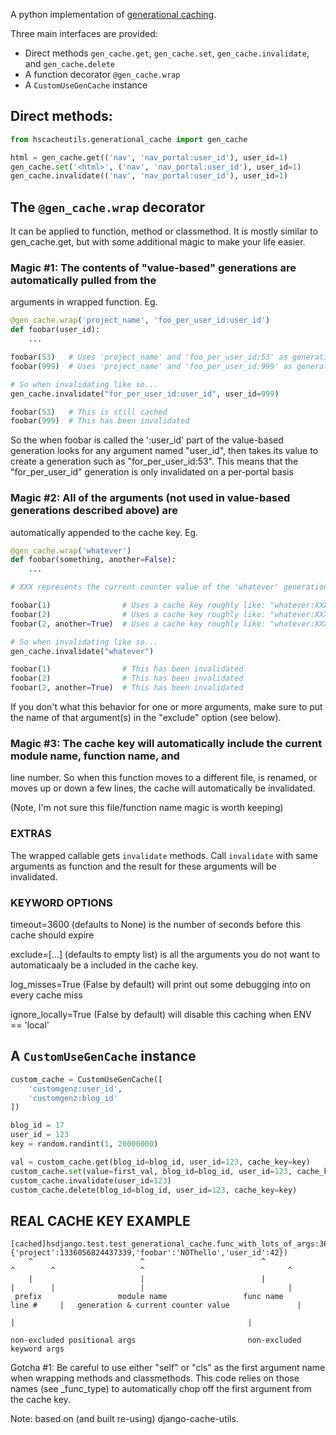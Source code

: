A python implementation of [generational caching](http://www.regexprn.com/2011/06/web-application-caching-strategies_05.html).

Three main interfaces are provided:

 - Direct methods `gen_cache.get`, `gen_cache.set`, `gen_cache.invalidate`, and `gen_cache.delete`
 - A function decorator `@gen_cache.wrap`
 - A `CustomUseGenCache` instance


## Direct methods:

```python
from hscacheutils.generational_cache import gen_cache

html = gen_cache.get(('nav', 'nav_portal:user_id'), user_id=1)
gen_cache.set('<html>', ('nav', 'nav_portal:user_id'), user_id=1)
gen_cache.invalidate(('nav', 'nav_portal:user_id'), user_id=1)
```

## The `@gen_cache.wrap` decorator

It can be applied to function, method or classmethod. It is mostly similar to gen_cache.get, but with some additional magic to make your life easier.


### Magic #1: The contents of "value-based" generations are automatically pulled from the
arguments in wrapped function. Eg.

```python
@gen_cache.wrap('project_name', 'foo_per_user_id:user_id')
def foobar(user_id):
    ...

foobar(53)   # Uses 'project_name' and 'foo_per_user_id:53' as generations
foobar(999)  # Uses 'project_name' and 'foo_per_user_id:999' as generations

# So when invalidating like so...
gen_cache.invalidate("for_per_user_id:user_id", user_id=999)

foobar(53)   # This is still cached
foobar(999)  # This has been invalidated
```

So the when foobar is called the ':user_id' part of the value-based generation looks for any
argument named "user_id", then takes its value to create a generation such as "for_per_user_id:53".
This means that the "for_per_user_id" generation is only invalidated on a per-portal basis


### Magic #2: All of the arguments (not used in value-based generations described above) are
automatically appended to the cache key. Eg.

```python
@gen_cache.wrap('whatever')
def foobar(something, another=False):
    ...

# XXX represents the current counter value of the 'whatever' generation

foobar(1)                # Uses a cache key roughly like: "whatever:XXX [1]{another=False}"
foobar(2)                # Uses a cache key roughly like: "whatever:XXX [2]{another=False}"
foobar(2, another=True)  # Uses a cache key roughly like: "whatever:XXX [2]{another=True}"

# So when invalidating like so...
gen_cache.invalidate("whatever")

foobar(1)                # This has been invalidated
foobar(2)                # This has been invalidated
foobar(2, another=True)  # This has been invalidated
```

If you don't what this behavior for one or more arguments, make sure to put the name of that
argument(s) in the "exclude" option (see below).


### Magic #3: The cache key will automatically include the current module name, function name, and
line number. So when this function moves to a different file, is renamed, or moves up or down a
few lines, the cache will automatically be invalidated.

(Note, I'm not sure this file/function name magic is worth keeping)

### EXTRAS

The wrapped callable gets `invalidate` methods. Call `invalidate` with
same arguments as function and the result for these arguments will be
invalidated.

### KEYWORD OPTIONS

timeout=3600 (defaults to None) is the number of seconds before this cache should expire

exclude=[...] (defaults to empty list) is all the arguments you do not want to automaticaaly be
a included in the cache key.

log_misses=True (False by default) will print out some debugging into on every cache miss

ignore_locally=True (False by default) will disable this caching when ENV == 'local'



## A `CustomUseGenCache` instance

```python
custom_cache = CustomUseGenCache([
    'customgenz:user_id',
    'customgenz:blog_id'
])

blog_id = 17
user_id = 123
key = random.randint(1, 20000000)

val = custom_cache.get(blog_id=blog_id, user_id=123, cache_key=key)
custom_cache.set(value=first_val, blog_id=blog_id, user_id=123, cache_key=key)
custom_cache.invalidate(user_id=123)
custom_cache.delete(blog_id=blog_id, user_id=123, cache_key=key)
```

## REAL CACHE KEY EXAMPLE


    [cached]hsdjango.test.test_generational_cache.func_with_lots_of_args:369(['one','two']{'project':1336056824437339,'foobar':'NOThello','user_id':42})
        ^                        ^                          ^             ^        ^                   ^                                ^
        |                        |                          |             |        |                   |                                |
     prefix                 module name                 func name       line #     |   generation & current counter value               |
                                                                                   |                                                    |
                                                                       non-excluded positional args                         non-excluded keyword args




Gotcha #1: Be careful to use either "self" or "cls" as the first argument name when wrapping
methods and classmethods. This code relies on those names (see _func_type) to automatically
chop off the first argument from the cache key.

Note: based on (and built re-using) django-cache-utils.

